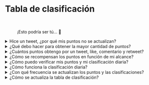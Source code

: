 # Tabla de clasificación

<figure><img src="../../../.gitbook/assets/Prometheus_Throne.png" alt="" width="375"><figcaption><p>¡Esto podría ser tú... 👀</p></figcaption></figure>

<details>

<summary>Hice un tweet, ¿por qué mis puntos no se actualizan?</summary>

Actualizamos los datos cada 24 horas, por lo que tu puntuación se actualizará en consecuencia. Ten en cuenta que un tweet primero necesita tener una cierta cantidad de interacciones (vistas, likes, comentarios, retweets) para ser contado por [LunarCrush](lunarcrush.md). Esto podría resultar en un retraso de hasta 48 horas. Vale la pena señalar que no hay límite en la cantidad de tweets que puedes publicar en un día. Al publicar con frecuencia y de manera constante, los retrasos en el procesamiento de LunarCrush tienen un impacto menor.

</details>

<details>

<summary>¿Qué debo hacer para obtener la mayor cantidad de puntos?</summary>

Para asegurar la mayor cantidad de puntos para la temporada, el objetivo es apuntar a la posición más alta en la clasificación cada día. Estar consistentemente entre los 300 primeros participantes forma una base sólida, pero lograr un rango prominente es un logro que asegura la máxima cantidad de puntos.

Mantener una presencia regular es crucial para no perder puntos diarios. Para optimizar aún más tus puntos diarios, considera estas mejores prácticas:

Utiliza la puntuación de influencia de [LunarCrush](lunarcrush.md). Mantén un horario de publicación constante (10-40 veces al día para los principales influencers). Utiliza los $tickers y #hashtags correctos (#XBorg, $XBG y #XBG). Ofrece contenido valioso para involucrar a tus seguidores. Interactúa con publicaciones relevantes, especialmente aquellas relacionadas con tokens, exchanges o NFT en los que estés interesado. Prioriza el atractivo visual utilizando imágenes de alta calidad. Etiqueta a otras personas influyentes y figuras destacadas asociadas con los tokens en los que te enfocas. Evita el uso excesivo de hashtags irrelevantes para evitar el spam.

</details>

<details>

<summary>¿Cuántos puntos obtengo por un tweet, like, comentario y retweet?</summary>

Como nos basamos en [LunarCrush](lunarcrush.md), no asignamos puntos a acciones aisladas. LunarCrush mide tu participación general en el proyecto XBorg a lo largo del día y genera una clasificación. En función de esta clasificación diaria, el jugador acumula puntos. Para obtener más detalles sobre cómo se genera la clasificación de influencia, consulta las [preguntas frecuentes de LunarCrush](https://lunarcrush.com/faq/how-does-lunarcrush-calculate-social-influence).

</details>

<details>

<summary>¿Cómo se recompensan los puntos en función de mi alcance?</summary>

Las actividades de participación acumulativa, que incluyen acciones como tweets, likes, retweets, comentarios y seguidores, juegan un papel en la determinación de tu clasificación diaria como influencer según lo medido por LunarCrush. XBorg asigna puntos diariamente durante la fase en función de esta clasificación. Lograr un rango más alto al final de la fase resulta en una recompensa más sustancial.

</details>

<details>

<summary>¿Cómo puedo verificar mis puntos y mi clasificación diaria?</summary>

Visita nuestra [tabla de clasificación](https://xbg-challenge.xborg.com/). La clasificación se actualiza cada 24 horas.

</details>

<details>

<summary>¿Cómo funciona la clasificación diaria?</summary>

Según tu clasificación, calculada y medida en las últimas 24 horas por LunarCrush, obtienes puntos diarios.

Los puntos se otorgan de la siguiente manera:

<img src="../../../.gitbook/assets/points_distribution.png" alt="" data-size="original">

Si tu rango cae más allá del puesto 300, no recibirás puntos ese día. Pero esa es la ventaja de esta clasificación: cada día tienes una nueva oportunidad para destacar.

Esperamos que esta explicación aclare cómo se acumulan los puntos.

</details>

<details>

<summary>¿Con qué frecuencia se actualizan los puntos y las clasificaciones?</summary>

Realizamos la extracción de datos diariamente y asignamos puntos a los 300 principales influencers del día. Como resultado, la tabla de clasificación cambia una vez cada 24 horas.

</details>

<details>

<summary>¿Cómo se actualiza la tabla de clasificación?</summary>

Cada día, obtienes puntos según tu clasificación diaria. Estos puntos se acumulan diariamente para compilar la tabla de clasificación. Esta tabla de clasificación juega un papel crucial en la determinación de tus recompensas al final de la fase clasificatoria o de la temporada.

</details>
